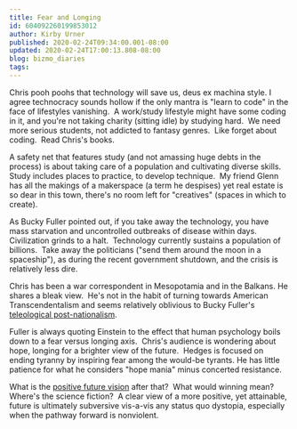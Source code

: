 ```yaml
---
title: Fear and Longing
id: 604092260199853012
author: Kirby Urner
published: 2020-02-24T09:34:00.001-08:00
updated: 2020-02-24T17:00:13.808-08:00
blog: bizmo_diaries
tags: 
---
```


Chris pooh poohs that technology will save us, deus ex machina style. I agree technocracy sounds hollow if the only mantra is "learn to code" in the face of lifestyles vanishing.  A work/study lifestyle might have some coding in it, and you're not taking charity (sitting idle) by studying hard.  We need more serious students, not addicted to fantasy genres.  Like forget about coding.  Read Chris's books.

A safety net that features study (and not amassing huge debts in the process) is about taking care of a population and cultivating diverse skills.  Study includes places to practice, to develop technique.  My friend Glenn has all the makings of a makerspace (a term he despises) yet real estate is so dear in this town, there's no room left for "creatives" (spaces in which to create).

As Bucky Fuller pointed out, if you take away the technology, you have mass starvation and uncontrolled outbreaks of disease within days.  Civilization grinds to a halt.  Technology currently sustains a population of billions.  Take away the politicians ("send them around the moon in a spaceship"), as during the recent government shutdown, and the crisis is relatively less dire.

Chris has been a war correspondent in Mesopotamia and in the Balkans. He shares a bleak view.  He's not in the habit of turning towards American Transcendentalism and seems relatively oblivious to Bucky Fuller's [teleological post-nationalism](https://controlroom.blogspot.com/2005/12/thinking-globally.html).

Fuller is always quoting Einstein to the effect that human psychology boils down to a fear versus longing axis.  Chris's audience is wondering about hope, longing for a brighter view of the future.  Hedges is focused on ending tyranny by inspiring fear among the would-be tyrants. He has little patience for what he considers "hope mania" minus concerted resistance.

What is the [positive future vision](https://worldgame.blogspot.com/2020/02/midsummers-dream-in-portland.html) after that?  What would winning mean? Where's the science fiction?  A clear view of a more positive, yet attainable, future is ultimately subversive vis-a-vis any status quo dystopia, especially when the pathway forward is nonviolent.